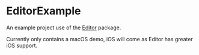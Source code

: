 # EditorExample
An example project use of the <a href="https://github.com/mattDavo/Editor">Editor</a> package.

Currently only contains a macOS demo, iOS will come as Editor has greater iOS support.
